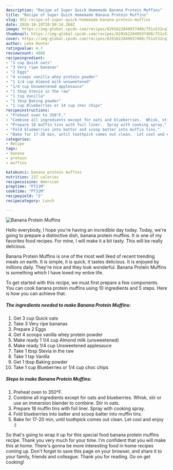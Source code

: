 ```yaml
---
description: "Recipe of Super Quick Homemade Banana Protein Muffins"
title: "Recipe of Super Quick Homemade Banana Protein Muffins"
slug: 952-recipe-of-super-quick-homemade-banana-protein-muffins
date: 2020-10-19T20:50:14.268Z
image: https://img-global.cpcdn.com/recipes/6291622849937408/751x532cq70/banana-protein-muffins-recipe-main-photo.jpg
thumbnail: https://img-global.cpcdn.com/recipes/6291622849937408/751x532cq70/banana-protein-muffins-recipe-main-photo.jpg
cover: https://img-global.cpcdn.com/recipes/6291622849937408/751x532cq70/banana-protein-muffins-recipe-main-photo.jpg
author: Lena Hunter
ratingvalue: 4.7
reviewcount: 4668
recipeingredient:
- "3 cup Quick oats"
- "3 Very ripe bananas"
- "2 Eggs"
- "4 scoops vanilla whey protein powder"
- "1 1/4 cup Almond milk unsweetened"
- "1/4 cup Unsweetened applesauce"
- "1 tbsp Stevia in the raw"
- "1 tsp Vanilla"
- "1 tbsp Baking powder"
- "1 cup Blueberries or 14 cup choc chips"
recipeinstructions:
- "Preheat oven to 350°F."
- "Combine all ingredients except for oats and blueberries.  Whisk, stir or use an immersion blender to combine.  Stir in oats."
- "Prepare 18 muffin tins with foil liner.  Spray with cooking spray."
- "Fold blueberries into batter and scoop batter into muffin tins."
- "Bake for 17-20 min, until toothpick comes out clean.  Let cool and enjoy :)"
categories:
- Recipe
tags:
- banana
- protein
- muffins

katakunci: banana protein muffins 
nutrition: 237 calories
recipecuisine: American
preptime: "PT21M"
cooktime: "PT32M"
recipeyield: "2"
recipecategory: Lunch

---
```



![Banana Protein Muffins](https://img-global.cpcdn.com/recipes/6291622849937408/751x532cq70/banana-protein-muffins-recipe-main-photo.jpg)

Hello everybody, I hope you're having an incredible day today. Today, we're going to prepare a distinctive dish, banana protein muffins. It is one of my favorites food recipes. For mine, I will make it a bit tasty. This will be really delicious.

Banana Protein Muffins is one of the most well liked of recent trending meals on earth. It is simple, it is quick, it tastes delicious. It is enjoyed by millions daily. They're nice and they look wonderful. Banana Protein Muffins is something which I have loved my entire life.




To get started with this recipe, we must first prepare a few components. You can cook banana protein muffins using 10 ingredients and 5 steps. Here is how you can achieve that.

<!--inarticleads1-->

##### The ingredients needed to make Banana Protein Muffins:

1. Get 3 cup Quick oats
1. Take 3 Very ripe bananas
1. Prepare 2 Eggs
1. Get 4 scoops vanilla whey protein powder
1. Make ready 1 1/4 cup Almond milk (unsweetened)
1. Make ready 1/4 cup Unsweetened applesauce
1. Take 1 tbsp Stevia in the raw
1. Take 1 tsp Vanilla
1. Get 1 tbsp Baking powder
1. Take 1 cup Blueberries or 1/4 cup choc chips




<!--inarticleads2-->

##### Steps to make Banana Protein Muffins:

1. Preheat oven to 350°F.
1. Combine all ingredients except for oats and blueberries.  Whisk, stir or use an immersion blender to combine.  Stir in oats.
1. Prepare 18 muffin tins with foil liner.  Spray with cooking spray.
1. Fold blueberries into batter and scoop batter into muffin tins.
1. Bake for 17-20 min, until toothpick comes out clean.  Let cool and enjoy :)




So that's going to wrap it up for this special food banana protein muffins recipe. Thank you very much for your time. I'm confident that you will make this at home. There's gonna be more interesting food in home recipes coming up. Don't forget to save this page on your browser, and share it to your family, friends and colleague. Thank you for reading. Go on get cooking!
